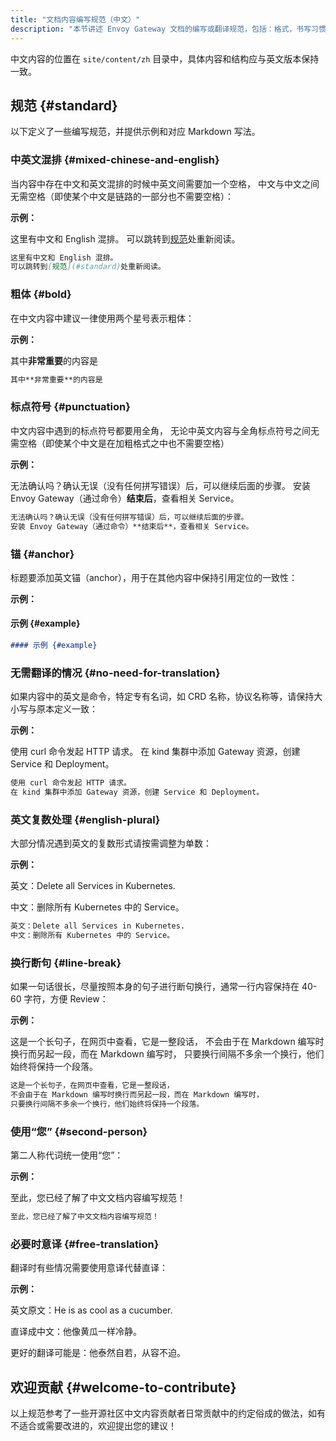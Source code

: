 ```yaml
---
title: "文档内容编写规范（中文）"
description: "本节讲述 Envoy Gateway 文档的编写或翻译规范，包括：格式，书写习惯建议等。"
---
```


中文内容的位置在 `site/content/zh` 目录中，具体内容和结构应与英文版本保持一致。

## 规范 {#standard}

以下定义了一些编写规范，并提供示例和对应 Markdown 写法。

### 中英文混排 {#mixed-chinese-and-english}

当内容中存在中文和英文混排的时候中英文间需要加一个空格，
中文与中文之间无需空格（即使某个中文是链路的一部分也不需要空格）：

**示例：**

这里有中文和 English 混排。
可以跳转到[规范](#standard)处重新阅读。

```md
这里有中文和 English 混排。
可以跳转到[规范](#standard)处重新阅读。
```

### 粗体 {#bold}

在中文内容中建议一律使用两个星号表示粗体：

**示例：**

其中**非常重要**的内容是

```md
其中**非常重要**的内容是
```

### 标点符号 {#punctuation}

中文内容中遇到的标点符号都要用全角，
无论中英文内容与全角标点符号之间无需空格（即使某个中文是在加粗格式之中也不需要空格）

**示例：**

无法确认吗？确认无误（没有任何拼写错误）后，可以继续后面的步骤。
安装 Envoy Gateway（通过命令）**结束后**，查看相关 Service。

```md
无法确认吗？确认无误（没有任何拼写错误）后，可以继续后面的步骤。
安装 Envoy Gateway（通过命令）**结束后**，查看相关 Service。
```

### 锚 {#anchor}

标题要添加英文锚（anchor），用于在其他内容中保持引用定位的一致性：

**示例：**

#### 示例 {#example}

```md
#### 示例 {#example}
```

### 无需翻译的情况 {#no-need-for-translation}

如果内容中的英文是命令，特定专有名词，如 CRD 名称，协议名称等，请保持大小写与原本定义一致：

**示例：**

使用 curl 命令发起 HTTP 请求。
在 kind 集群中添加 Gateway 资源，创建 Service 和 Deployment。

```md
使用 curl 命令发起 HTTP 请求。
在 kind 集群中添加 Gateway 资源，创建 Service 和 Deployment。
```

### 英文复数处理 {#english-plural}

大部分情况遇到英文的复数形式请按需调整为单数：

**示例：**

英文：Delete all Services in Kubernetes.

中文：删除所有 Kubernetes 中的 Service。

```md
英文：Delete all Services in Kubernetes.
中文：删除所有 Kubernetes 中的 Service。
```

### 换行断句 {#line-break}

如果一句话很长，尽量按照本身的句子进行断句换行，通常一行内容保持在 40-60 字符，方便 Review：

**示例：**

这是一个长句子，在网页中查看，它是一整段话，
不会由于在 Markdown 编写时换行而另起一段，而在 Markdown 编写时，
只要换行间隔不多余一个换行，他们始终将保持一个段落。

```md
这是一个长句子，在网页中查看，它是一整段话，
不会由于在 Markdown 编写时换行而另起一段，而在 Markdown 编写时，
只要换行间隔不多余一个换行，他们始终将保持一个段落。
```

### 使用“您” {#second-person}

第二人称代词统一使用“您”：

**示例：**

至此，您已经了解了中文文档内容编写规范！

```md
至此，您已经了解了中文文档内容编写规范！
```

### 必要时意译 {#free-translation}

翻译时有些情况需要使用意译代替直译：

**示例：**

英文原文：He is as cool as a cucumber.

直译成中文：他像黄瓜一样冷静。

更好的翻译可能是：他泰然自若，从容不迫。

## 欢迎贡献 {#welcome-to-contribute}

以上规范参考了一些开源社区中文内容贡献者日常贡献中的约定俗成的做法，如有不适合或需要改进的，欢迎提出您的建议！
